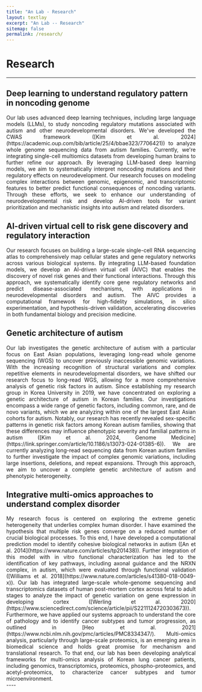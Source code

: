 ```yaml
---
title: "An Lab - Research"
layout: textlay
excerpt: "An Lab -- Research"
sitemap: false
permalink: /research/
---
```


# Research

---

## Deep learning to understand regulatory pattern in noncoding genome

<div style="text-align: justify">
Our lab uses advanced deep learning techniques, including large language models (LLMs), to study noncoding regulatory mutations associated with autism and other neurodevelopmental disorders. We've developed the CWAS framework ([Kim et al. 2024](https://academic.oup.com/bib/article/25/4/bbae323/7706421)) to analyze whole genome sequencing data from autism families. Currently, we're integrating single-cell multiomics datasets from developing human brains to further refine our approach. By leveraging LLM-based deep learning models, we aim to systematically interpret noncoding mutations and their regulatory effects on neurodevelopment. Our research focuses on modeling complex interactions between genomic, epigenomic, and transcriptomic features to better predict functional consequences of noncoding variants. Through these efforts, we seek to enhance our understanding of neurodevelopmental risk and develop AI-driven tools for variant prioritization and mechanistic insights into autism and related disorders.
</div>

## AI-driven virtual cell to risk gene discovery and regulatory interaction

<div style="text-align: justify">
Our research focuses on building a large-scale single-cell RNA sequencing atlas to comprehensively map cellular states and gene regulatory networks across various biological systems. By integrating LLM-based foundation models, we develop an AI-driven virtual cell (AIVC) that enables the discovery of novel risk genes and their functional interactions. Through this approach, we systematically identify core gene regulatory networks and predict disease-associated mechanisms, with applications in neurodevelopmental disorders and autism. The AIVC provides a computational framework for high-fidelity simulations, in silico experimentation, and hypothesis-driven validation, accelerating discoveries in both fundamental biology and precision medicine.
</div>


## Genetic architecture of autism

<div style="text-align: justify">
Our lab investigates the genetic architecture of autism with a particular focus on East Asian populations, leveraging long-read whole genome sequencing (WGS) to uncover previously inaccessible genomic variations. With the increasing recognition of structural variations and complex repetitive elements in neurodevelopmental disorders, we have shifted our research focus to long-read WGS, allowing for a more comprehensive analysis of genetic risk factors in autism. Since establishing my research group in Korea University in 2019, we have concentrated on exploring a genetic architecture of autism in Korean families. Our investigations encompass a wide range of genetic factors, including common, rare, and de novo variants, which we are analyzing within one of the largest East Asian cohorts for autism. Notably, our research has recently revealed sex-specific patterns in genetic risk factors among Korean autism families, showing that these differences may influence phenotypic severity and familial patterns in autism ([Kim et al. 2024, Genome Medicine](https://link.springer.com/article/10.1186/s13073-024-01385-6)). We are currently analyzing long-read sequencing data from Korean autism families to further investigate the impact of complex genomic variations, including large insertions, deletions, and repeat expansions. Through this approach, we aim to uncover a complete genetic architecture of autism and phenotypic heterogeneity. 
</div>


## Integrative multi-omics approaches to understand complex disorder

<div style="text-align: justify">
My research focus is centered on exploring the extreme genetic heterogeneity that underlies complex human disorder. I have examined the hypothesis that multiple risk genes converge on a reduced number of crucial biological processes. To this end, I have developed a computational prediction model to identify cohesive biological networks in autism ([An et al. 2014](https://www.nature.com/articles/tp201438)). Further integration of this model with in vitro functional characterization has led to the identification of key pathways, including axonal guidance and the NRXN complex, in autism, which were evaluated through functional validation ([Williams et al. 2018](https://www.nature.com/articles/s41380-018-0049-x)). Our lab has integrated large-scale whole-genome sequencing and transcriptomics datasets of human post-mortem cortex across fetal to adult stages to analyze the impact of genetic variation on gene expression in developing cortex ([Werling et al. 2020](https://www.sciencedirect.com/science/article/pii/S2211124720303673)). Furthermore, we have applied our systems approach to understand the core of pathology and to identify cancer subtypes and tumor progression, as outlined in [Heo et al. 2021](https://www.ncbi.nlm.nih.gov/pmc/articles/PMC8334347/). Multi-omics analysis, particularly through large-scale proteomics, is an emerging area in biomedical science and holds great promise for mechanism and translational research. To that end, our lab has been developing analytical frameworks for multi-omics analysis of Korean lung cancer patients, including genomics, transcriptomics, proteomics, phospho-proteomics, and acetyl-proteomics, to characterize cancer subtypes and tumor microenvironment.
</div>
----
